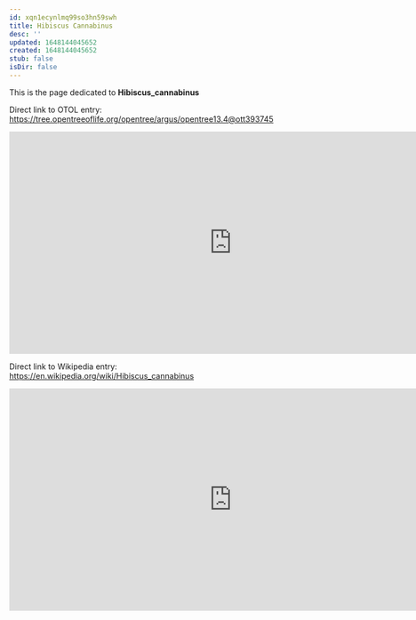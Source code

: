 ```yaml
---
id: xqn1ecynlmq99so3hn59swh
title: Hibiscus Cannabinus
desc: ''
updated: 1648144045652
created: 1648144045652
stub: false
isDir: false
---
```

This is the page dedicated to **Hibiscus_cannabinus**


Direct link to OTOL entry: https://tree.opentreeoflife.org/opentree/argus/opentree13.4@ott393745



<html>
    <body>
    <iframe src="https://tree.opentreeoflife.org/opentree/argus/opentree13.4@ott393745"
    width="800" height="400" frameborder="0" allowfullscreen> </iframe>
    </body>
</html>
    


Direct link to Wikipedia entry: https://en.wikipedia.org/wiki/Hibiscus_cannabinus



<html>
    <body>
    <iframe src="https://en.wikipedia.org/wiki/Hibiscus_cannabinus"
    width="800" height="400" frameborder="0" allowfullscreen> </iframe>
    </body>
</html>
    
